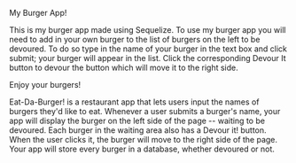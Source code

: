 My Burger App!

This is my burger app made using Sequelize. To use my burger app you will need to add in your own burger to the list of burgers on the left to be devoured. To do so type in the name of your burger in the text box and click submit; your burger will appear in the list. Click the corresponding Devour It button to devour the button which will move it to the right side.

Enjoy your burgers!




Eat-Da-Burger! is a restaurant app that lets users input the names of burgers they'd like to eat.
Whenever a user submits a burger's name, your app will display the burger on the left side of the page -- waiting to be devoured.
Each burger in the waiting area also has a Devour it! button. When the user clicks it, the burger will move to the right side of the page.
Your app will store every burger in a database, whether devoured or not.


